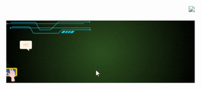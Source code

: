 <img align="right" src="https://visitor-badge.laobi.icu/badge?page_id=Qcarvalhooliveira.Qcarvalhooliveira" />

<h1 align="center">
    <img src="https://github.com/ithauront/iThauront/blob/main/image/Iuri%20GIthub%20.gif"/>
</h1>


